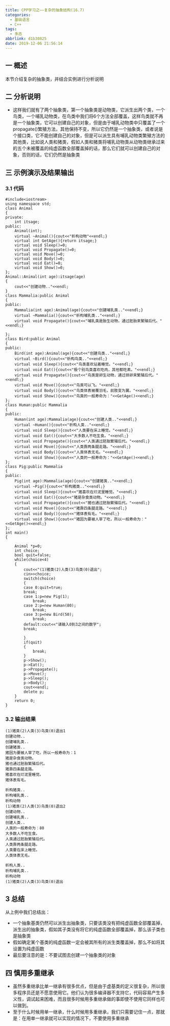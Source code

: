```yaml
---
title: CPP学习之——复杂的抽象结构(16.7)
categories:
  - 基础语言
  - C++
tags:
  - 多态
abbrlink: d1b30825
date: 2019-12-06 21:56:14
---
```

## 一 概述

本节介绍复杂的抽象类，并结合实例进行分析说明   

<!--more-->

## 二 分析说明

* 这样我们就有了两个抽象类，第一个抽象类是动物类，它派生出两个类，一个鸟类，一个哺乳动物类，在鸟类中我们将6个方法全部覆盖，这样鸟类就不再是一个抽象类，它可以创建自己的对象，但是由于哺乳动物类中只覆盖了一个propagate()繁殖方法，其他保持不变，所以它仍然是一个抽象类，或者说是个接口类，它不能创建自己的对象，但是可以派生具有哺乳动物类繁殖方法的其他类，比如说人类和猪类，假如人类和猪类将哺乳动物类从动物类继承过来的五个未被覆盖的纯虚函数全部覆盖掉的话，那么它们就可以创建自己的对象，否则的话，它们仍然是抽象类

## 三 示例演示及结果输出

### 3.1 代码

```
#include<iostream>
using namespace std;
class Animal
{
private:
	int itsage;
public:
	Animal(int);
	virtual ~Animal(){cout<<"析构动物"<<endl;}
	virtual int GetAge(){return itsage;}
	virtual void Sleep()=0;
	virtual void Propagate()=0;
	virtual void Move()=0;
	virtual void Body()=0;
	virtual void Eat()=0;
	virtual void Show()=0;
};
Animal::Animal(int age):itsage(age)
{
	cout<<"创建动物.."<<endl;
}
class Mammalia:public Animal
{
public:
	Mammalia(int age):Animal(age){cout<<"创建哺乳类.."<<endl;}
	virtual ~Mammalia(){cout<<"析构哺乳类.."<<endl;}
	virtual void Propagate(){cout<<"哺乳类是胎生动物，通过胚胎来繁殖后代。"<<endl;}

};
class Bird:public Animal
{
public:
	Bird(int age):Animal(age){cout<<"创建鸟类.."<<endl;}
	virtual ~Bird(){cout<<"析构鸟类.."<<endl;}
	virtual void Sleep(){cout<<"鸟类喜欢站着睡觉。"<<endl;}
	virtual void Eat(){cout<<"极个别鸟类喜欢吃肉，其他都吃素。"<<endl;}
	virtual void Propagate(){cout<<"鸟类是卵生动物，通过排卵来繁殖后代。"<<endl;}
	virtual void Move(){cout<<"鸟类可以飞。"<<endl;}
	virtual void Body(){cout<<"鸟类体表被覆羽毛，前肢变为翼。"<<endl;}
	virtual void Show(){cout<<"鸟类的一般寿命为："<<GetAge()<<endl;}
};
class Human:public Mammalia
{
public:
	Human(int age):Mammalia(age){cout<<"创建人类.."<<endl;}
	virtual ~Human(){cout<<"析构人类.."<<endl;}
	virtual void Sleep(){cout<<"人类要在床上睡觉。"<<endl;}
	virtual void Eat(){cout<<"大多数人不吃生食。"<<endl;}
	virtual void Propagate(){cout<<"人类通过胚胎繁殖后代。"<<endl;}
	virtual void Move(){cout<<"人类靠两条腿走路。"<<endl;}
	virtual void Body(){cout<<"人类体表无毛。"<<endl;}
	virtual void Show(){cout<<"人类的一般寿命为："<<GetAge()<<endl;}
};
class Pig:public Mammalia
{
public:
	Pig(int age):Mammalia(age){cout<<"创建猪类.."<<endl;}
	virtual ~Pig(){cout<<"析构猪类.."<<endl;}
	virtual void Sleep(){cout<<"猪喜欢在烂泥里睡觉。"<<endl;}
	virtual void Eat(){cout<<"猪是杂食类动物。"<<endl;}
	virtual void Propagate(){cout<<"猪也通过胚胎繁殖后代。"<<endl;}
	virtual void Move(){cout<<"猪靠四条腿走路。"<<endl;}
	virtual void Body(){cout<<"猪体表有毛。"<<endl;}
	virtual void Show(){cout<<"猪因为要被人宰了吃，所以一般寿命为："<<GetAge()<<endl;}
};
int main()
{

	Animal *p=0;
	int choice;
	bool quit=false;
	while(choice<4)
	{
		cout<<"(1)猪类(2)人类(3)鸟类(0)退出";
		cin>>choice;
		switch(choice)
		{
		case 0:quit=true;
		break;
		case 1:p=new Pig(1);
			break;
		case 2:p=new Human(80);
			break;
		case 3:p=new Bird(50);
			break;
		default:cout<<"请输入0到3之间的数字";
		break;

		}
		if(quit)
		{
			break;
		}
		p->Show();
		p->Eat();
		p->Propagate();
		p->Move();
		p->Sleep();
		p->Body();
		cout<<endl;
		delete p;
	}
	return 0;
}
```

### 3.2 输出结果

```
(1)猪类(2)人类(3)鸟类(0)退出1
创建动物..
创建哺乳类..
创建猪类..
猪因为要被人宰了吃，所以一般寿命为：1
猪是杂食类动物。
猪也通过胚胎繁殖后代。
猪靠四条腿走路。
猪喜欢在烂泥里睡觉。
猪体表有毛。

析构猪类..
析构哺乳类..
析构动物
(1)猪类(2)人类(3)鸟类(0)退出2
创建动物..
创建哺乳类..
创建人类..
人类的一般寿命为：80
大多数人不吃生食。
人类通过胚胎繁殖后代。
人类靠两条腿走路。
人类要在床上睡觉。
人类体表无毛。

析构人类..
析构哺乳类..
析构动物
(1)猪类(2)人类(3)鸟类(0)退出
```

## 3  总结

从上例中我们总结出：   

* 一个抽象基类仍然可以派生出抽象类，只要该类没有把纯虚函数全部覆盖掉，派生出的抽象类，假如其子类没有将它的纯虚函数全部覆盖掉，那么该子类也是抽象类
* 假如确定某个基类的纯虚函数一定会被其所有的派生类覆盖掉，那么不如将其设置为纯虚函数
* 最后要注意的是：不要试图去创建一个抽象类的对象

## 四 慎用多重继承

* 虽然多重继承比单一继承有很多优点，但是由于虚基类的定义很复杂，所以很多程序员还是不愿意使用它。他们认为很多编译器不支持它，代码容易产生多义性，调试起来困难，而且很多时候用多重继承做的事即使不使用它同样也可以做到。
* 至于什么时候用单一继承，什么时候用多重继承，我们只需要记住一点，那就是：在用单一继承就可以实现的情况下，不要使用多重继承
